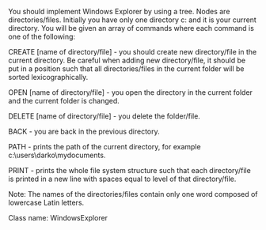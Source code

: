 You should implement Windows Explorer by using a tree. Nodes are directories/files. Initially you have only one directory c: and it is your current directory. You will be given an array of commands where each command is one of the following:

CREATE [name of directory/file] - you should create new directory/file in the current directory. Be careful when adding new directory/file, it should be put in a position such that all directories/files in the current folder will be sorted lexicographically.

OPEN [name of directory/file] - you open the directory in the current folder and the current folder is changed.

DELETE [name of directory/file] - you delete the folder/file.

BACK - you are back in the previous directory.

PATH - prints the path of the current directory, for example c:\users\darko\mydocuments.

PRINT - prints the whole file system structure such that each directory/file is printed in a new line with spaces equal to level of that directory/file.

Note: The names of the directories/files contain only one word composed of lowercase Latin letters.

Class name: WindowsExplorer

